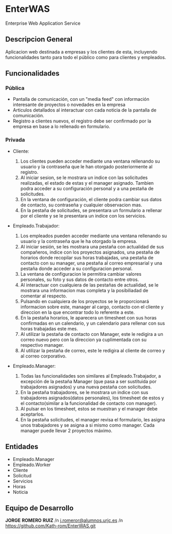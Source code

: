 # EnterWAS
Enterprise Web Application Service

## Descripcion General
Aplicacion web destinada a empresas y los clientes de esta, incluyendo funcionalidades tanto para todo el público como para clientes
y empleados.

## Funcionalidades

### Pública
- Pantalla de comunicación, con un "media feed" con información interesante de proyectos o novedades en la empresa
- Articulos detallados al interactuar con cada noticia de la pantalla de comunicación.
- Registro a clientes nuevos, el registro debe ser confirmado por la empresa en base a lo rellenado en formulario.

### Privada
- Cliente:
  1. Los clientes pueden acceder mediante una ventana rellenando su usuario y la contraseña que le han otorgado posteriormente al registro.
  2. Al iniciar sesion, se le mostrara un indice con las solicitudes realizadas, el estado de estas y el manager asignado. Tambien podra acceder a su configuración personal y a una pestaña de solicitudes.
  3. En la ventana de configuración, el cliente podra cambiar sus datos de contacto, su contraseña y cualquier observacion mas.
  4. En la pestaña de solicitudes, se presentara un formulario a rellenar por el cliente y se le presentara un indice con los servicios.

- Empleado.Trabajador:
  1. Los empleados pueden acceder mediante una ventana rellenando su usuario y la contraseña que le ha otorgado la empresa.
  2. Al iniciar sesión, se les mostrara una pestaña con actualidad de sus compañeros, indice con los proyectos asignados, una pestaña de horarios donde recopilar sus horas trabajadas, una pestaña de contacto con su manager, una pestaña al correo empresarial y una pestaña donde acceder a su configuracion personal.
  3. La ventana de configuracion le permitira cambiar valores personales, su foto y sus datos de contacto entre otros.
  4. Al interactuar con cualquiera de las pestañas de actualidad, se le mostrara una informacion mas completa y la posibiliadad de comentar al respecto.
  5. Pulsando en cualquiera de los proyectos se le proporcionará informacion sobre este, manager al cargo, contacto con el cliente y direccion en la que encontrar todo lo referente a este.
  6. En la pestaña horarios, le aparecera un timesheet con sus horas confirmadas en un calendario, y un calendario para rellenar con sus horas trabajadas este mes. 
  7. Al utilizar la pestaña de contacto con Manager, este le redigira a un correo nuevo pero con la direccion ya cuplimentada con su respectivo manager.
  8. Al utilizar la pestaña de correo, este le redigira al cliente de correo y al correo corporativo.

- Empleado.Manager:
  1. Todas las funcionalidades son similares al Empleado.Trabajador, a excepción de la pestaña Manager (que pasa a ser sustituida por trabajadores asignados) y una nueva pestaña con solicitudes.
  2. En la pestaña trabajadores, se le mostrara un indice con sus trabajadores asignados(datos personales), los timesheet de estos y el contacto(similar a la funcionalidad de contacto con manager).
  3. Al pulsar en los timesheet, estos se muestran y el manager debe aceptarlos.
  4. En la pestaña solicitudes, el manager revisa el formulario, les asigna unos trabajadores y se asigna a si mismo como manager. Cada manager puede llevar 2 proyectos máximo.

## Entidades

- Empleado.Manager
- Empleado.Worker
- Cliente
- Solicitud
- Servicios
- Horas
- Noticia

## Equipo de Desarrollo

**JORGE** **ROMERO** **RUIZ** /n
j.romeror@alumnos.urjc.es /n
https://github.com/Kath-rom/EnterWAS.git
